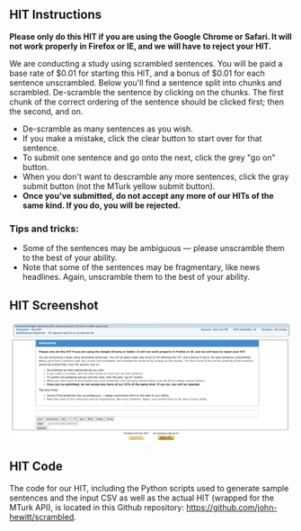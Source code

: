 ## HIT Instructions

**Please only do this HIT if you are using the Google Chrome or Safari. It will not work properly in Firefox or IE, and we will have to reject your HIT.**

We are conducting a study using scrambled sentences. You will be paid a base rate of $0.01 for starting this HIT, and a bonus of $0.01 for each sentence unscrambled. Below you'll find a sentence split into chunks and scrambled. De-scramble the sentence by clicking on the chunks. The first chunk of the correct ordering of the sentence should be clicked first; then the second, and on.

- De-scramble as many sentences as you wish.
- If you make a mistake, click the clear button to start over for that sentence.
- To submit one sentence and go onto the next, click the grey "go on" button.
- When you don't want to descramble any more sentences, click the gray submit button (not the MTurk yellow submit button).
- **Once you've submitted, do not accept any more of our HITs of the same kind. If you do, you will be rejected.**

### Tips and tricks:

- Some of the sentences may be ambiguous — please unscramble them to the best of your ability.
- Note that some of the sentences may be fragmentary, like news headlines. Again, unscramble them to the best of your ability.


## HIT Screenshot

![HIT Screenshot](HIT_screenshot.png)

## HIT Code

The code for our HIT, including the Python scripts used to generate sample sentences and the input CSV as well as the actual HIT (wrapped for the MTurk API), is located in this Github repository: <https://github.com/john-hewitt/scrambled>.